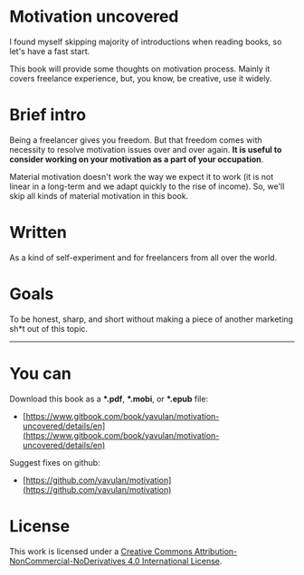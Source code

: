 # Motivation uncovered

I found myself skipping majority of introductions when reading books, so let's have a fast start.

This book will provide some thoughts on motivation process. Mainly it covers freelance experience, but, you know, be creative, use it widely.

# Brief intro

Being a freelancer gives you freedom. But that freedom comes with necessity to resolve motivation issues over and over again.
**It is useful to consider working on your motivation as a part of your occupation**.

Material motivation doesn't work the way we expect it to work (it is not linear in a long-term and we adapt quickly to the rise of income).
So, we'll skip all kinds of material motivation in this book.

# Written

As a kind of self-experiment and for freelancers from all over the world.

# Goals

To be honest, sharp, and short without making a piece of another marketing sh*t out of this topic.

***
# You can

Download this book as a **\*.pdf**, **\*.mobi**, or **\*.epub** file:
* [https://www.gitbook.com/book/yavulan/motivation-uncovered/details/en](https://www.gitbook.com/book/yavulan/motivation-uncovered/details/en)

Suggest fixes on github:
* [https://github.com/yavulan/motivation](https://github.com/yavulan/motivation)

# License

This work is licensed under a <a rel="license" href="http://creativecommons.org/licenses/by-nc-nd/4.0/">Creative Commons Attribution-NonCommercial-NoDerivatives 4.0 International License</a>.
